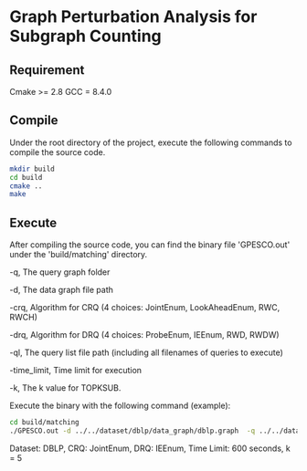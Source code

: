 # Graph Perturbation Analysis for Subgraph Counting

## Requirement
Cmake >= 2.8 GCC = 8.4.0

## Compile
Under the root directory of the project, execute the following commands to compile the source code.

```zsh
mkdir build
cd build
cmake ..
make
```
## Execute
After compiling the source code, you can find the binary file 'GPESCO.out' under the 'build/matching' directory.

-q, The query graph folder

-d, The data graph file path

-crq, Algorithm for CRQ (4 choices: JointEnum, LookAheadEnum, RWC, RWCH)

-drq, Algorithm for DRQ (4 choices: ProbeEnum, IEEnum, RWD, RWDW)

-ql, The query list file path (including all filenames of queries to execute)

-time_limit, Time limit for execution

-k, The k value for TOPKSUB.


Execute the binary with the following command (example):
```zsh
cd build/matching
./GPESCO.out -d ../../dataset/dblp/data_graph/dblp.graph  -q ../../dataset/dblp/query_graph -crq JointEnum -drq IEEnum -ql ../../dataset/qlist.txt -time_limit 600 -k 5
```
Dataset: DBLP, CRQ: JointEnum, DRQ: IEEnum, Time Limit: 600 seconds, k = 5


